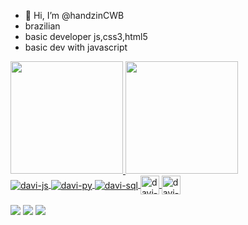 - 👋 Hi, I’m @handzinCWB
- brazilian 
-  basic developer js,css3,html5 
- basic dev with javascript



<div>
 <a href="https://github.com/handzinCWB">
  <img height="180em" src="https://github-readme-stats.vercel.app/api?username=handzinCWB&show_icons=true&theme=dark" />
  <img height="180em" src="https://github-readme-stats.vercel.app/api/top-langs/?username=handzinCWB&show_icons=true&theme=dark" /> 
</div>
<div>
    <img align="center"src="https://img.shields.io/badge/JavaScript-323330?style=for-the-badge&logo=javascript&logoColor=F7DF1E" alt="davi-js">
    <img align="center"src="https://img.shields.io/badge/Python-14354C?style=for-the-badge&logo=python&logoColor=white" alt="davi-py">
    <img align="center"src="https://img.shields.io/badge/MySQL-00000F?style=for-the-badge&logo=mysql&logoColor=white" alt="davi-sql">
    <img align="center" height="30" widh="40" src="https://img.shields.io/badge/HTML5-E34F26?style=for-the-badge&logo=html5&logoColor=white" alt="davi-html">
    <img align="center" height="30" widh="40" src="https://img.shields.io/badge/CSS3-1572B6?style=for-the-badge&logo=css3&logoColor=white" alt="davi-css">
</div>
<br>
    <div>
        <a href="https://steamcommunity.com/profiles/76561198268972634/" target="_black"><img src="https://img.shields.io/badge/Steam-000000?style=for-the-badge&logo=steam&logoColor=white" target="_black"></a>
     <a href="https://www.instagram.com/davikucarz12/" target="_black"><img src="https://img.shields.io/badge/Instagram-E4405F?style=for-the-badge&logo=instagram&logoColor=white" target="_black"></a>
            <a href="https://open.spotify.com/user/21ibhbdezjgqimfnc4yb43ega" target="_black"><img src="https://img.shields.io/badge/Spotify-1ED760?&style=for-the-badge&logo=spotify&logoColor=white" target="_black"></a>
    </div>

 
<!--
<img src="" width="700vw" height="350vh">
-->
<!---
handzinCWB/handzinCWB is a ✨ special ✨ repository because its `README.md` (this file) appears on your GitHub profile.
You can click the Preview link to take a look at your changes.
--->
